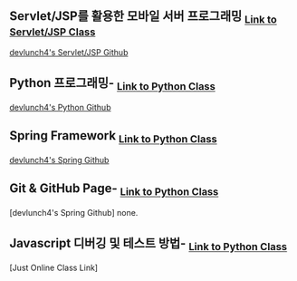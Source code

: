 ## Servlet/JSP를 활용한 모바일 서버 프로그래밍 <sub>[Link to Servlet/JSP Class](https://tacademy.skplanet.com/live/player/onlineLectureDetail.action?seq=100)</sub>

[devlunch4's Servlet/JSP Github](https://github.com/devlunch4/TAcademyServletJSPMobileServerProgramming)

## Python 프로그래밍- <sub>[Link to Python Class](https://tacademy.skplanet.com/live/player/onlineLectureDetail.action?seq=89)</sub>

[devlunch4's Python Github](https://github.com/devlunch4/TAcademyPython)

## Spring Framework <sub>[Link to Python Class](https://tacademy.skplanet.com/live/player/onlineLectureDetail.action?seq=88)</sub>

[devlunch4's Spring Github](https://github.com/devlunch4/TAcademySpringFramework)

## Git & GitHub Page- <sub>[Link to Python Class](https://tacademy.skplanet.com/live/player/onlineLectureDetail.action?seq=171)</sub>

[devlunch4's Spring Github] none.

## Javascript 디버깅 및 테스트 방법- <sub>[Link to Python Class](https://tacademy.skplanet.com/live/player/onlineLectureDetail.action?seq=126)</sub>

[Just Online Class Link]
